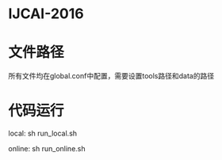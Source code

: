 # IJCAI-2016

# 文件路径
所有文件均在global.conf中配置，需要设置tools路径和data的路径

# 代码运行
local:
sh run_local.sh

online:
sh run_online.sh
